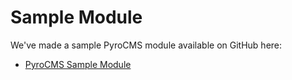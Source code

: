# Sample Module

We've made a sample PyroCMS module available on GitHub here:

* [PyroCMS Sample Module](https://github.com/pyrocms/sample)